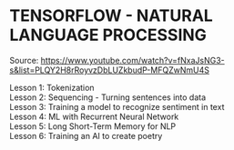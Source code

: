 # TENSORFLOW - NATURAL LANGUAGE PROCESSING

Source: https://www.youtube.com/watch?v=fNxaJsNG3-s&list=PLQY2H8rRoyvzDbLUZkbudP-MFQZwNmU4S

Lesson 1: Tokenization <br>
Lesson 2: Sequencing - Turning sentences into data <br>
Lesson 3: Training a model to recognize sentiment in text <br>
Lesson 4: ML with Recurrent Neural Network <br>
Lesson 5: Long Short-Term Memory for NLP <br>
Lesson 6: Training an AI to create poetry
